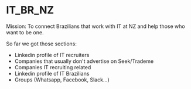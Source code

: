 # IT_BR_NZ

Mission: To connect Brazilians that work with IT at NZ and help those who want to be one. 

So far we got those sections:<br />
- Linkedin profile of IT recruiters<br />
- Companies that usually don't advertise on Seek/Trademe<br />
- Companies IT recruiting related<br />
- Linkedin profile of IT Brazilians<br />
- Groups (Whatsapp, Facebook, Slack...)<br />
